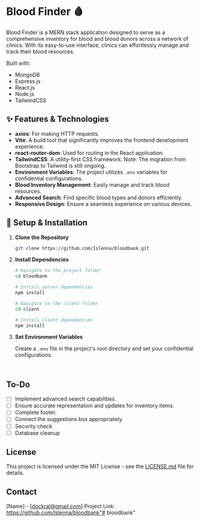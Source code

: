 # Blood Finder 🩸

Blood Finder is a MERN stack application designed to serve as a comprehensive inventory for blood and blood donors across a network of clinics. With its easy-to-use interface, clinics can effortlessly manage and track their blood resources.

Built with:
- MongoDB
- Express.js
- React.js
- Node.js
- TailwindCSS


## ✨ Features & Technologies

- **axios**: For making HTTP requests.
- **Vite**: A build tool that significantly improves the frontend development experience.
- **react-router-dom**: Used for routing in the React application.
- **TailwindCSS**: A utility-first CSS framework. Note: The migration from Bootstrap to Tailwind is still ongoing.
- **Environment Variables**: The project utilizes `.env` variables for confidential configurations.
- **Blood Inventory Management**: Easily manage and track blood resources.
- **Advanced Search**: Find specific blood types and donors efficiently.
- **Responsive Design**: Ensure a seamless experience on various devices.


## 🚀 Setup & Installation

1. **Clone the Repository**

   ```bash
   git clone https://github.com/Islenna/bloodbank.git
   ```

2. **Install Dependencies**

   ```bash
   # Navigate to the project folder
   cd bloodbank

   # Install server dependencies
   npm install

   # Navigate to the client folder
   cd client

   # Install client dependencies
   npm install
   ```

3. **Set Environment Variables**

   Create a `.env` file in the project's root directory and set your confidential configurations.
   ```


## To-Do

- [ ] Implement advanced search capabilities.
- [ ] Ensure accurate representation and updates for inventory items.
- [ ] Complete footer.
- [ ] Connect the suggestions box appropriately.
- [ ] Security check
- [ ] Database cleanup

## License

This project is licensed under the MIT License - see the [LICENSE.md](LICENSE.md) file for details.

## Contact

[Name] - [dockral@gmail.com]
Project Link: https://github.com/Islenna/bloodbank"# bloodbank" 
